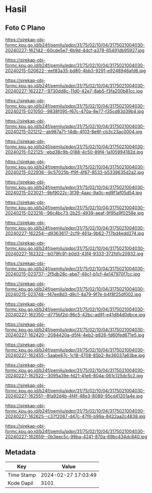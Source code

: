 # Hasil

## Foto C Plano

https://sirekap-obj-formc.kpu.go.id/b24f/pemilu/pdpr/31/75/02/10/04/3175021004030-20240227-162142--60cde5e7-6b9d-4dcf-a378-65491db95927.jpg

https://sirekap-obj-formc.kpu.go.id/b24f/pemilu/pdpr/31/75/02/10/04/3175021004030-20240215-020622--eef83a35-bd80-4bb3-9291-e9248946afd6.jpg

https://sirekap-obj-formc.kpu.go.id/b24f/pemilu/pdpr/31/75/02/10/04/3175021004030-20240227-162227--9730dd8c-11d0-42e7-8ab5-f3fa200b81cc.jpg

https://sirekap-obj-formc.kpu.go.id/b24f/pemilu/pdpr/31/75/02/10/04/3175021004030-20240215-021050--9838f095-f67c-470a-8e77-f35cd83d39b4.jpg

https://sirekap-obj-formc.kpu.go.id/b24f/pemilu/pdpr/31/75/02/10/04/3175021004030-20240215-021212--ab987a71-14db-4f03-8e6f-cb3c23ac0004.jpg

https://sirekap-obj-formc.kpu.go.id/b24f/pemilu/pdpr/31/75/02/10/04/3175021004030-20240215-022125--ebd38c9b-0188-4c50-89f4-1a105994182d.jpg

https://sirekap-obj-formc.kpu.go.id/b24f/pemilu/pdpr/31/75/02/10/04/3175021004030-20240215-022936--9c57025b-ff9f-4f67-8533-b5339635d2a2.jpg

https://sirekap-obj-formc.kpu.go.id/b24f/pemilu/pdpr/31/75/02/10/04/3175021004030-20240215-023021--9bf9022c-3f39-4aac-9a0c-ed9f1af05d54.jpg

https://sirekap-obj-formc.kpu.go.id/b24f/pemilu/pdpr/31/75/02/10/04/3175021004030-20240215-023216--96c4bc73-2b25-4939-aeaf-9f95a9f0258e.jpg

https://sirekap-obj-formc.kpu.go.id/b24f/pemilu/pdpr/31/75/02/10/04/3175021004030-20240227-162254--d9363617-2cf9-461a-9b62-717bd4edd274.jpg

https://sirekap-obj-formc.kpu.go.id/b24f/pemilu/pdpr/31/75/02/10/04/3175021004030-20240227-162322--b079fc91-b0d3-43f4-9333-372fd1c20932.jpg

https://sirekap-obj-formc.kpu.go.id/b24f/pemilu/pdpr/31/75/02/10/04/3175021004030-20240215-023737--2f5db28c-abe7-48c1-b1cf-4e147970f7cc.jpg

https://sirekap-obj-formc.kpu.go.id/b24f/pemilu/pdpr/31/75/02/10/04/3175021004030-20240215-023748--f47ee8d3-d9c1-4a79-9f7e-b4f8f25df002.jpg

https://sirekap-obj-formc.kpu.go.id/b24f/pemilu/pdpr/31/75/02/10/04/3175021004030-20240227-162350--d775bf2d-96c5-42bc-ad91-e41d84d0dbce.jpg

https://sirekap-obj-formc.kpu.go.id/b24f/pemilu/pdpr/31/75/02/10/04/3175021004030-20240227-162420--2084420a-d5f4-4eb2-b826-fd60fed671e5.jpg

https://sirekap-obj-formc.kpu.go.id/b24f/pemilu/pdpr/31/75/02/10/04/3175021004030-20240227-162455--5aabe87c-1c18-4708-85b2-8e36037a63be.jpg

https://sirekap-obj-formc.kpu.go.id/b24f/pemilu/pdpr/31/75/02/10/04/3175021004030-20240227-162522--3095a39e-fd21-41e6-804a-061c125dc5c2.jpg

https://sirekap-obj-formc.kpu.go.id/b24f/pemilu/pdpr/31/75/02/10/04/3175021004030-20240227-162551--8fa92d4b-4f4f-48e3-8089-95cd41201a4e.jpg

https://sirekap-obj-formc.kpu.go.id/b24f/pemilu/pdpr/31/75/02/10/04/3175021004030-20240227-162625--c37f2087-d47c-47f6-b99a-8422aa2c4838.jpg

https://sirekap-obj-formc.kpu.go.id/b24f/pemilu/pdpr/31/75/02/10/04/3175021004030-20240227-162659--0b3eec5c-99ba-4241-870a-69bc434dc840.jpg


## Metadata

| Key        | Value               |
| ---------- | ------------------- |
| Time Stamp | 2024-02-27 17:03:49 |
| Kode Dapil | 3101                |




